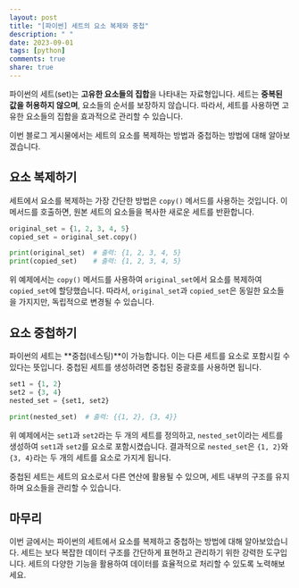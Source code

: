 ```yaml
---
layout: post
title: "[파이썬] 세트의 요소 복제와 중첩"
description: " "
date: 2023-09-01
tags: [python]
comments: true
share: true
---
```


파이썬의 세트(set)는 **고유한 요소들의 집합**을 나타내는 자료형입니다. 세트는 **중복된 값을 허용하지 않으며**, 요소들의 순서를 보장하지 않습니다. 따라서, 세트를 사용하면 고유한 요소들의 집합을 효과적으로 관리할 수 있습니다.

이번 블로그 게시물에서는 세트의 요소를 복제하는 방법과 중첩하는 방법에 대해 알아보겠습니다.

## 요소 복제하기

세트에서 요소를 복제하는 가장 간단한 방법은 `copy()` 메서드를 사용하는 것입니다. 이 메서드를 호출하면, 원본 세트의 요소들을 복사한 새로운 세트를 반환합니다.

```python
original_set = {1, 2, 3, 4, 5}
copied_set = original_set.copy()

print(original_set)  # 출력: {1, 2, 3, 4, 5}
print(copied_set)    # 출력: {1, 2, 3, 4, 5}
```

위 예제에서는 `copy()` 메서드를 사용하여 `original_set`에서 요소를 복제하여 `copied_set`에 할당했습니다. 따라서, `original_set`과 `copied_set`은 동일한 요소들을 가지지만, 독립적으로 변경될 수 있습니다.

## 요소 중첩하기

파이썬의 세트는 **중첩(네스팅)**이 가능합니다. 이는 다른 세트를 요소로 포함시킬 수 있다는 뜻입니다. 중첩된 세트를 생성하려면 중첩된 중괄호를 사용하면 됩니다.

```python
set1 = {1, 2}
set2 = {3, 4}
nested_set = {set1, set2}

print(nested_set)  # 출력: {{1, 2}, {3, 4}}
```

위 예제에서는 `set1`과 `set2`라는 두 개의 세트를 정의하고, `nested_set`이라는 세트를 생성하여 `set1`과 `set2`를 요소로 포함시켰습니다. 결과적으로 `nested_set`은 `{1, 2}`와 `{3, 4}`라는 두 개의 세트를 요소로 가지게 됩니다.

중첩된 세트는 세트의 요소로서 다른 연산에 활용될 수 있으며, 세트 내부의 구조를 유지하며 요소들을 관리할 수 있습니다.

## 마무리

이번 글에서는 파이썬의 세트에서 요소를 복제하고 중첩하는 방법에 대해 알아보았습니다. 세트는 보다 복잡한 데이터 구조를 간단하게 표현하고 관리하기 위한 강력한 도구입니다. 세트의 다양한 기능을 활용하여 데이터를 효율적으로 처리할 수 있도록 노력해보세요.